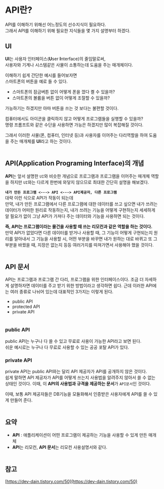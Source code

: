 # API란?

API를 이해하기 위해선 어느정도의 선수지식이 필요하다.</br>
그래서 API를 이해하기 위해 필요한 지식들을 몇 가지 설명부터 하겠다.</br>

## UI
**UI**는 사용자 인터페이스(**U**ser **I**nterface)의 줄임말로써,</br>
사용자와 기계나 시스템같은 사물이 소통하는데 도움을 주는 매개체이다.</br>

이해하기 쉽게 간단한 예시를 들어보자면</br>
스마트폰의 버튼을 예로 들 수 있다.</br>
- 스마트폰의 잠금버튼 없이 어떻게 폰을 껐다 켤 수 있을까?
- 스마트폰의 볼륨을 버튼 없이 어떻게 조절할 수 있을까?

가능하기는 하겠지만 아마 버튼을 쓰는 것 보다는 불편할 것이다.</br>

컴퓨터에서도 아이콘을 클릭하지 않고 어떻게 프로그램들을 실행할 수 있을까?</br>
명령 프롬프트와 같은 수단을 사용하면 가능은 하겠지만 많이 복잡해질 것이다.</br>

그래서 이러한 사물(폰, 컴퓨터, 인터넷 등)과 사용자를 이어주는 다리역할을 하여 도움을 주는 매개체를 **UI**라고 하는 것이다.
</br></br>

## API(Application Programing Interface)의 개념
**API**는 앞서 설명한 `UI`와 비슷한 개념으로 프로그램과 프로그램을 이어주는 매개체 역할을 하지만 `UI`와는 다르게 한번에 와닿지 않으므로 최대한 간단히 설명을 해보겠다.</br>

**`내가 만든 프로그램 <---> API <---> API제공자, 다른 프로그램`**</br>
대략 이런 식으로 API가 작동이 되는데</br>
만약, 내가 만든 프로그램에서 다른 프로그램에 대한 데이터를 쓰고 싶으면 내가 쓰려는 데이터가 어떠한 원리로 작동하는지, 내가 쓰려는 기능을 어떻게 구현하는지 세세하게 알 필요가 없이 그냥 API가 가져다 주는 데이터와 기능을 사용하면 되는 것이다.</br>

**즉, API는 프로그램이라는 물건을 사용할 때 쓰는 리모컨과 같은 역할을 하는 것이다.**</br>
만약 API가 없었다면 다른 데이터를 받거나 사용할 때, 그 기능이 어떻게 구현되는지 원리를 알아내서 그 기능을 사용할 시, 어떤 부분을 바꾸면 내가 원하는 대로 바뀌고 또 그 부분을 바꿨을 때, 지장은 없는지 등등 여러가지를 따져가면서 사용해야 했을 것이다.
</br></br>

## API 문서
API는 프로그램과 프로그램 간 다리, 프로그램을 위한 인터페이스이다. 조금 더 자세하게 설명하자면 데이터를 주고 받기 위한 방법이라고 생각하면 쉽다. 근데 이러한 API에는 여러 종류로 나뉘어 있는데 대표적인 3가지는 이렇게 된다.
- public API
- protected API
- private API
</br></br>

### public API
public API는 누구나 다 쓸 수 있고 무료로 사용이 가능한 API라고 보면 된다.</br>
쉬운 예시로는 누구나 다 무료로 사용할 수 있는 공공 포탈 API가 있다.

### private API
private API는 public API와는 달리 API 제공자가 API를 공개하지 않은 것이다.</br>
쉽게 말하면 API 제공자가 API를 어떻게 쓰는지 사용법을 알려주지 않아서 쓸 수 없는 상태인 것이다. 이때, 이 **API의 사용법과 규격을 제공하는 문서**가 `API문서`인 것이다.</br>

이때, 보통 API 제공자들은 DB기능을 모듈화해서 인증받은 사용자에게 API를 쓸 수 있게 만들어 준다.
</br></br>

## 요약
- **API** : 애플리케이션이 어떤 프로그램이 제공하는 기능을 사용할 수 있게 만든 매개체
- **API**는 리모컨, **API 문서**는 리모컨 사용설명서와 같다.
</br></br>

## 참고
[https://dev-dain.tistory.com/50](https://dev-dain.tistory.com/50)
